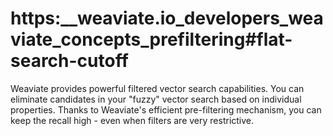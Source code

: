 # https:\_\_weaviate.io_developers_weaviate_concepts_prefiltering#flat-search-cutoff

Weaviate provides powerful filtered vector search capabilities. You can eliminate candidates in your "fuzzy" vector search based on individual properties. Thanks to Weaviate's efficient pre-filtering mechanism, you can keep the recall high - even when filters are very restrictive.
